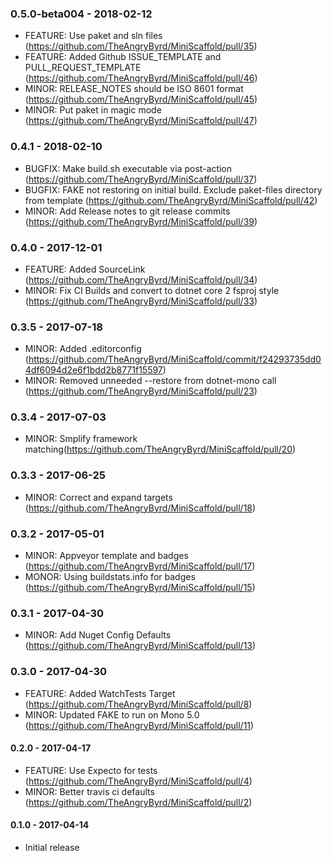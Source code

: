 ### 0.5.0-beta004 - 2018-02-12
* FEATURE: Use paket and sln files (https://github.com/TheAngryByrd/MiniScaffold/pull/35)
* FEATURE: Added Github ISSUE_TEMPLATE and PULL_REQUEST_TEMPLATE (https://github.com/TheAngryByrd/MiniScaffold/pull/46)
* MINOR: RELEASE_NOTES should be ISO 8601 format (https://github.com/TheAngryByrd/MiniScaffold/pull/45)
* MINOR: Put paket in magic mode (https://github.com/TheAngryByrd/MiniScaffold/pull/47)

### 0.4.1 - 2018-02-10
* BUGFIX: Make build.sh executable via post-action (https://github.com/TheAngryByrd/MiniScaffold/pull/37)
* BUGFIX: FAKE not restoring on initial build. Exclude paket-files directory from template (https://github.com/TheAngryByrd/MiniScaffold/pull/42)
* MINOR: Add Release notes to git release commits (https://github.com/TheAngryByrd/MiniScaffold/pull/39)

### 0.4.0 - 2017-12-01
* FEATURE: Added SourceLink (https://github.com/TheAngryByrd/MiniScaffold/pull/34)
* MINOR: Fix CI Builds and convert to dotnet core 2 fsproj style (https://github.com/TheAngryByrd/MiniScaffold/pull/33)

### 0.3.5 - 2017-07-18
* MINOR: Added .editorconfig (https://github.com/TheAngryByrd/MiniScaffold/commit/f24293735dd04df6094d2e6f1bdd2b8771f15597)
* MINOR: Removed unneeded --restore from dotnet-mono call (https://github.com/TheAngryByrd/MiniScaffold/pull/23)

### 0.3.4 - 2017-07-03
* MINOR: Smplify framework matching(https://github.com/TheAngryByrd/MiniScaffold/pull/20)

### 0.3.3 - 2017-06-25
* MINOR: Correct and expand targets (https://github.com/TheAngryByrd/MiniScaffold/pull/18)

### 0.3.2 - 2017-05-01
* MINOR: Appveyor template and badges (https://github.com/TheAngryByrd/MiniScaffold/pull/17)
* MONOR: Using buildstats.info for badges (https://github.com/TheAngryByrd/MiniScaffold/pull/15)

### 0.3.1 - 2017-04-30
* MINOR: Add Nuget Config Defaults (https://github.com/TheAngryByrd/MiniScaffold/pull/13)

### 0.3.0 - 2017-04-30
* FEATURE: Added WatchTests Target (https://github.com/TheAngryByrd/MiniScaffold/pull/8)
* MINOR: Updated FAKE to run on Mono 5.0 (https://github.com/TheAngryByrd/MiniScaffold/pull/11)

#### 0.2.0 - 2017-04-17
* FEATURE: Use Expecto for tests (https://github.com/TheAngryByrd/MiniScaffold/pull/4)
* MINOR: Better travis ci defaults (https://github.com/TheAngryByrd/MiniScaffold/pull/2)

#### 0.1.0 - 2017-04-14
* Initial release

